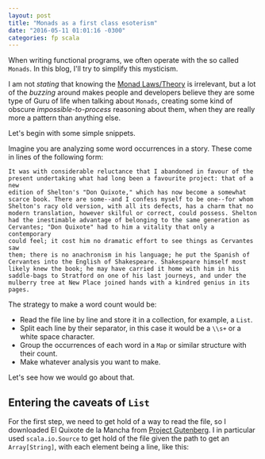 ```yaml
---
layout: post
title: "Monads as a first class esoterism"
date: "2016-05-11 01:01:16 -0300"
categories: fp scala
---
```


When writing functional programs, we often operate with the so called `Monads`. In this blog, I'll try to simplify this mysticism.

I am not *stating* that knowing the [Monad Laws/Theory][4d28355e] is irrelevant, but a lot of the *buzzing* around makes people and developers believe they are some type of Guru of life when talking about `Monads`, creating some kind of obscure _impossible-to-process_ reasoning about them, when they are really more a pattern than anything else.

Let's begin with some simple snippets.

Imagine you are analyzing some word occurrences in a story. These come in lines of the following form:

````
It was with considerable reluctance that I abandoned in favour of the
present undertaking what had long been a favourite project: that of a new
edition of Shelton's "Don Quixote," which has now become a somewhat
scarce book. There are some--and I confess myself to be one--for whom
Shelton's racy old version, with all its defects, has a charm that no
modern translation, however skilful or correct, could possess. Shelton
had the inestimable advantage of belonging to the same generation as
Cervantes; "Don Quixote" had to him a vitality that only a contemporary
could feel; it cost him no dramatic effort to see things as Cervantes saw
them; there is no anachronism in his language; he put the Spanish of
Cervantes into the English of Shakespeare. Shakespeare himself most
likely knew the book; he may have carried it home with him in his
saddle-bags to Stratford on one of his last journeys, and under the
mulberry tree at New Place joined hands with a kindred genius in its
pages.
````

The strategy to make a word count would be:

- Read the file line by line and store it in a collection, for example, a `List`.
- Split each line by their separator, in this case it would be a `\\s+` or a white space character.
- Group the occurrences of each word in a `Map` or similar structure with their count.
- Make whatever analysis you want to make.

Let's see how we would go about that.

## Entering the caveats of `List`

For the first step, we need to get hold of a way to read the file, so I downloaded El Quixote de la Mancha from [Project Gutenberg][Quixote-link]. I in particular used `scala.io.Source` to get hold of the file given the path to get an `Array[String]`, with each element being a line, like this:

<script src="https://gist.github.com/tomduhourq/636137ebfabd0c0c914114a0235bab19.js"></script>





  [4d28355e]: https://en.wikipedia.org/wiki/Monad_(category_theory)#Formal_definition "Category Theory and Monads"
  [Quixote-link]: http://www.gutenberg.org/cache/epub/996/pg996.txt "Don Quixote full txt"
